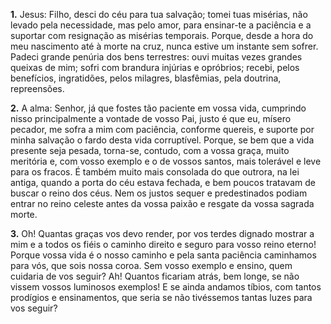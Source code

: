 **1.** Jesus: Filho, desci do céu para tua salvação; tomei tuas misérias, não levado pela necessidade, mas pelo amor, para ensinar-te a paciência e a suportar com resignação as misérias temporais. Porque, desde a hora do meu nascimento até à morte na cruz, nunca estive um instante sem sofrer. Padeci grande penúria dos bens terrestres: ouvi muitas vezes grandes queixas de mim; sofri com brandura injúrias e opróbrios; recebi, pelos benefícios, ingratidões, pelos milagres, blasfêmias, pela doutrina, repreensões.

**2.** A alma: Senhor, já que fostes tão paciente em vossa vida, cumprindo nisso principalmente a vontade de vosso Pai, justo é que eu, mísero pecador, me sofra a mim com paciência, conforme quereis, e suporte por minha salvação o fardo desta vida corruptível. Porque, se bem que a vida presente seja pesada, torna-se, contudo, com a vossa graça, muito meritória e, com vosso exemplo e o de vossos santos, mais tolerável e leve para os fracos. É também muito mais consolada do que outrora, na lei antiga, quando a porta do céu estava fechada, e bem poucos tratavam de buscar o reino dos céus. Nem os justos sequer e predestinados podiam entrar no reino celeste antes da vossa paixão e resgate da vossa sagrada morte.

**3.** Oh! Quantas graças vos devo render, por vos terdes dignado mostrar a mim e a todos os fiéis o caminho direito e seguro para vosso reino eterno! Porque vossa vida é o nosso caminho e pela santa paciência caminhamos para vós, que sois nossa coroa. Sem vosso exemplo e ensino, quem cuidaria de vos seguir? Ah! Quantos ficariam atrás, bem longe, se não vissem vossos luminosos exemplos! E se ainda andamos tíbios, com tantos prodígios e ensinamentos, que seria se não tivéssemos tantas luzes para vos seguir?

